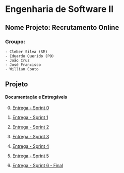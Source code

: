 # Engenharia de Software II 

## Nome Projeto: Recrutamento Online

### Groupo:

    - Cleber Silva (SM)
    - Eduardo Querido (PO)
    - João Cruz
    - José Francisco
    - Willian Couto
    
## Projeto

#### Documentação e Entregáveis


0. [Entrega - Sprint 0](https://github.com/eduardoquerido/eng_soft2_fatec/tree/master/documentacao/sprint_0)

1. [Entrega - Sprint 1](https://github.com/eduardoquerido/eng_soft2_fatec/tree/master/documentacao/sprint_1)

2. [Entrega - Sprint 2](#the-header)

3. [Entrega - Sprint 3](#the-header)

4. [Entrega - Sprint 4](#the-header)

5. [Entrega - Sprint 5](#the-header)

6. [Entrega - Sprint 6 - Final](#the-header)

